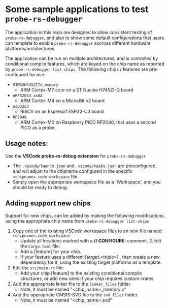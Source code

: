 # Some sample applications to test `probe-rs-debugger`

The application in this repo are designed to allow consistent testing of `probe-rs-debugger`, and also to show some default configurations that users can template to enable `probe-rs-debugger` accross different hardware platforms/architectures.

The application can be run on mulitple architectures, and is controlled by conditional compile features, which are keyed on the chip name as reported by `probe-rs-debugger list-chips`. The following chips / features are pre-configured for use: 
- `STM32H745ZITx_memory`
    - ARM Cortex-M7 core on a ST Nucleo H745ZI-Q board
- `nRF52833_xxAA`
    - ARM Cortex-M4 on a Micro:Bit v2 board
- `esp32c3`
    - RISCV on an Espressif ESP32-C3 board
- `RP2040`
    - ARM Cortex-M0 on Raspberry PICO RP2040, that uses a second PICO as a probe.

## Usage notes: 
Use the **VSCode probe-rs-debug extension** for `probe-rs-debugger`
- The `.vscode/launch.json` and `.vscode/tasks.json` are preconfigured, and will adjust to the chipname configured in the specific `<chipname>.code-workspace` file.
- Simply open the appropriate workspace file as a 'Workspace', and you should be ready to debug.

## Adding support new chips
Support for new chips, can be added by making the following modifications, using the appropriate chip name from `probe-rs-debugger list-chips`
1. Copy one of the existing VSCode workspace files to an new file named: `<chipname>.code_workspace`
    - Update all locations marked with a **// CONFIGURE:** comment.
2.Edit the `Cargo.toml` file:
    - Add a [feature] for your chip.
    - If your feature uses a different [target.\<triple>] , then create a new dependency for it, using the existing target platforms as a template.
3. Edit the `src/main.rs` file: 
    - Add your chip [feature] to the existing conditional compile structures, or add new ones if your chip requires custom crates.
4. Add the appropriate linker file to the `linker_files` folder. 
    - Note, it must be named "<chip_name>_memory.x"
5. Add the appropriate CMSIS-SVD file to the `svd_files` folder. 
    - Note, it must be named "<chip_name>.svd"



